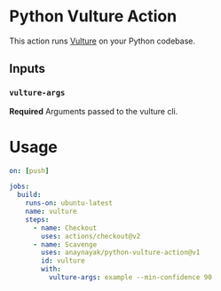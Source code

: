 # Python Vulture Action

This action runs [Vulture](https://pypi.org/project/vulture/) on your Python codebase.

## Inputs

### `vulture-args`

**Required** Arguments passed to the vulture cli.

# Usage

```yaml
on: [push]

jobs:
  build:
    runs-on: ubuntu-latest
    name: vulture
    steps:
      - name: Checkout
        uses: actions/checkout@v2
      - name: Scavenge
        uses: anaynayak/python-vulture-action@v1
        id: vulture
        with:
          vulture-args: example --min-confidence 90

```

